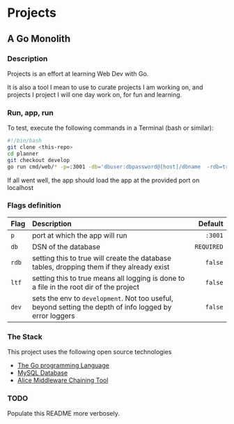 # Projects

## A Go Monolith

### Description

Projects is an effort at learning Web Dev with Go.

It is also a tool I mean to use to curate projects I am working on, and projects I project I will one day work on, for fun and learning.

### Run, app, run

To test, execute the following commands in a Terminal (bash or similar):

```bash
#!/bin/bash
git clone <this-repo>
cd planner
git checkout develop
go run cmd/web/* -p=:3001 -db='dbuser:dbpassword@[host]/dbname  -rdb=true -ltf=true -dev=true
```

If all went well, the app should load the app at the provided port on localhost

### Flags definition

|Flag|Description|Default|
|:------|:-----|----:|
`p`| port at which the app will run | `:3001`
`db`| DSN of the database | `REQUIRED`
`rdb`| setting this to true will create the database tables, dropping them if they already exist | `false`
`ltf`| setting this to true means all logging is done to a file in the root dir of the project | `false`
`dev`|sets the env to `development`. Not too useful, beyond setting the depth of info  logged by error loggers | `false`

### The Stack

This project uses the following open source technologies

- [The Go programming Language](https://golang.org/)
- [MySQL Database](https://www.mysql.com/)
- [Alice Middleware Chaining Tool](https://github.com/justinas/alice)

### TODO

Populate this README more verbosely.
